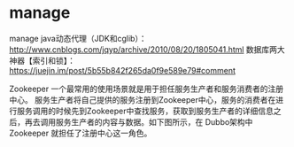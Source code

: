 # manage
manage
java动态代理（JDK和cglib）：http://www.cnblogs.com/jqyp/archive/2010/08/20/1805041.html
数据库两大神器【索引和锁】：https://juejin.im/post/5b55b842f265da0f9e589e79#comment

Zookeeper 一个最常用的使用场景就是用于担任服务生产者和服务消费者的注册中心。 服务生产者将自己提供的服务注册到Zookeeper中心，服务的消费者在进行服务调用的时候先到Zookeeper中查找服务，获取到服务生产者的详细信息之后，再去调用服务生产者的内容与数据。如下图所示，在 Dubbo架构中 Zookeeper 就担任了注册中心这一角色。
